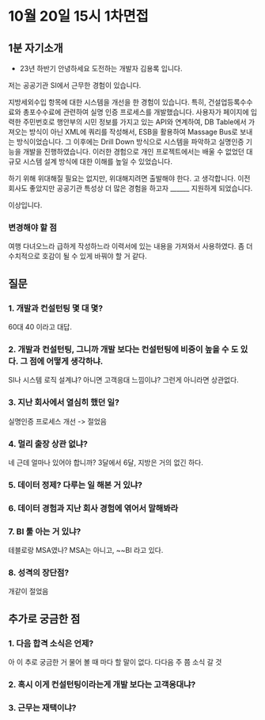 

# 10월 20일 15시 1차면접
## 1분 자기소개
- 23년 하반기
안녕하세요 도전하는 개발자 김용록 입니다.

저는 공공기관 SI에서 근무한 경험이 있습니다. 

지방세외수입 항목에 대한 시스템을 개선을 한 경험이 있습니다. 
특히, 건설업등록수수료와 총포수수료에 관련하여 실명 인증 프로세스를 개발했습니다. 사용자가 페이지에 입력한 주민번호로 행안부의 시민 정보를 가지고 있는 API와 연계하여, DB Table에서 가져오는 방식이 아닌 XML에 쿼리를 작성해서, ESB을 활용하여 Massage Bus로 보내는 방식이었습니다. 그 이후에는 Drill Down 방식으로 시스템을 파악하고 실명인증 기능을 개발을 진행하였습니다. 이러한 경험으로 개인 프로젝트에서는 배울 수 없었던 대규모 시스템 설계 방식에 대한 이해를 높일 수 있었습니다.

하기 위해 위대해질 필요는 없지만, 위대해지려면 출발해야 한다. 고 생각합니다.
이전 회사도 좋았지만 공공기관 특성상 더 많은 경험을 하고자 ______ 지원하게 되었습니다.

이상입니다.


### 변경해야 할 점
여행 다녀오느라 급하게 작성하느라 이력서에 있는 내용을 가져와서 사용하였다. 좀 더 수치적으로 호감이 될 수 있게 바꿔야 할 거 같다.


## 질문
### 1. 개발과 컨설턴팅 몇 대 몇?
60대 40 이라고 대답.

### 2. 개발과 컨설턴팅, 그니까 개발 보다는 컨설턴팅에 비중이 높을 수 도 있다. 그 점에 어떻게 생각하냐.
SI나 시스템 로직 설계냐? 아니면 고객응대 느낌이냐?
그런게 아니라면 상관없다.

### 3. 지난 회사에서 열심히 했던 일?
실명인증 프로세스 개선 -> 절었음

### 4. 멀리 출장 상관 없냐?
네 근데 얼마나 있어야 합니까? 3달에서 6달, 지방은 거의 없긴 하다.

### 5. 데이터 정제? 다루는 일 해본 거 있냐?

### 6. 데이터 경험과 지난 회사 경험에 엮어서 말해봐라

### 7. BI 툴 아는 거 있냐?
테블로랑 MSA였나?
MSA는 아니고, ~~BI 라고 있다.

### 8. 성격의 장단점?
개같이 절었음



## 추가로 궁금한 점
### 1. 다음 합격 소식은 언제?
아 이 추로 궁금한 거 물어 볼 때 마다 할 말이 없다.
다다음 주 쯤 소식 갈 것

### 2. 혹시 이게 컨설턴팅이라는게 개발 보다는 고객응대냐?

### 3. 근무는 재택이냐?